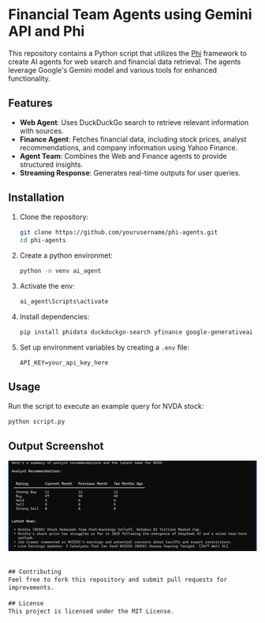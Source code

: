 # Financial Team Agents using Gemini API and Phi

This repository contains a Python script that utilizes the [Phi](https://github.com/hwchase17/phi) framework to create AI agents for web search and financial data retrieval. The agents leverage Google's Gemini model and various tools for enhanced functionality.

## Features
- **Web Agent**: Uses DuckDuckGo search to retrieve relevant information with sources.
- **Finance Agent**: Fetches financial data, including stock prices, analyst recommendations, and company information using Yahoo Finance.
- **Agent Team**: Combines the Web and Finance agents to provide structured insights.
- **Streaming Response**: Generates real-time outputs for user queries.

## Installation

1. Clone the repository:
   ```sh
   git clone https://github.com/yourusername/phi-agents.git
   cd phi-agents
   ```

3. Create a python environmet:
   ```sh
   python -m venv ai_agent
   ```
4. Activate the env:
   ```sh
   ai_agent\Scripts\activate
   ```
4. Install dependencies:
   ```sh
   pip install phidata duckduckgo-search yfinance google-generativeai dotenv
   ```

5. Set up environment variables by creating a `.env` file:
   ```
   API_KEY=your_api_key_here
   ```

## Usage

Run the script to execute an example query for NVDA stock:
```sh
python script.py
```
## Output Screenshot
![Agent Workflow](https://github.com/heemalsic/financial_agents_team/blob/main/image.png)
```

## Contributing
Feel free to fork this repository and submit pull requests for improvements.

## License
This project is licensed under the MIT License.


